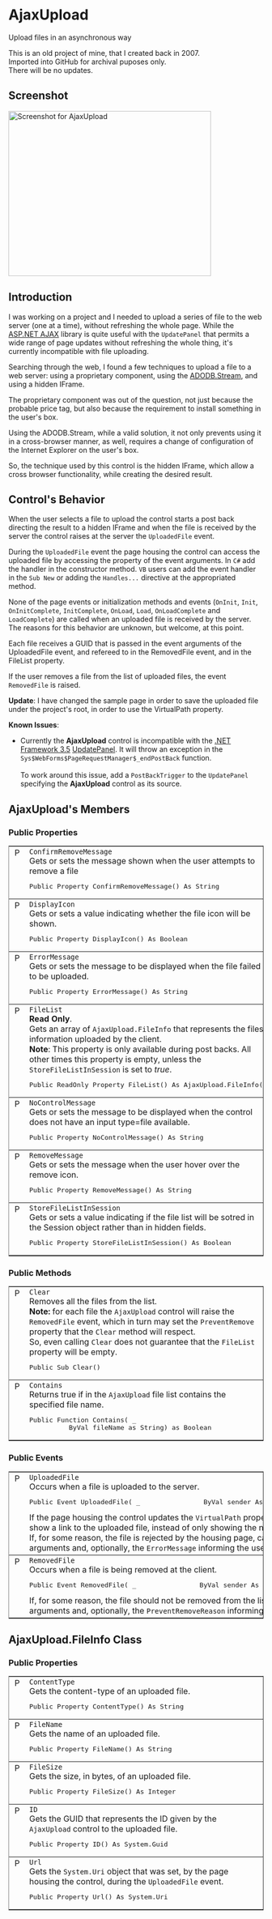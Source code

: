 # AjaxUpload
Upload files in an asynchronous way

This is an old project of mine, that I created back in 2007.<br/>
Imported into GitHub for archival puposes only.<br/>
There will be no updates.

## Screenshot
<img alt='Screenshot for AjaxUpload' src='http://pjondevelopment.50webs.com/images/articles/13.png' width='400' height='326' />

<h2>Introduction</h2><p>I was working on a project and I needed to upload a series of file to the web server (one at a time), without refreshing the whole page. While the <a href="http://www.asp.net/ajax/">ASP.NET AJAX</a> library is quite useful with the <code>UpdatePanel</code> that permits a wide range of page updates without refreshing the whole thing, it's currently incompatible with file uploading.</p><p>Searching through the web, I found a few techniques to upload a file to a web server: using a proprietary component, using the <a href="http://support.microsoft.com/kb/296772">ADODB.Stream</a>, and using a hidden&nbsp;IFrame.</p><p>The proprietary component was out of the question, not just because the probable price tag, but also because the requirement to install something in the user's box.</p><p>Using the ADODB.Stream, while a valid solution, it not only prevents using it in a cross-browser manner, as well, requires a change of configuration of the Internet Explorer on the user's box.</p><p>So, the technique used by this control is the hidden IFrame, which allow a cross browser functionality, while creating the desired result.</p><h2>Control's Behavior</h2><p>When the user selects a file to upload the control starts a post back directing the result to a hidden IFrame and when the file is received by the server the control raises at the server the <code>UploadedFile</code> event.</p><p>During the <code>UploadedFile</code> event the page housing the control can access the uploaded file by accessing the <codefile< />property of the event arguments. In <code>C#</code> add the handler in the constructor method. <code>VB</code> users can add the event handler in the <code>Sub New</code> or adding the <code>Handles...</code> directive at the appropriated method.</p><p>None of the page events or initialization methods and events (<code>OnInit</code>, <code>Init</code>, <code>OnInitComplete</code>, <code>InitComplete</code>, <code>OnLoad</code>, <code>Load</code>, <code>OnLoadComplete</code> and <code>LoadComplete</code>) are called when an uploaded file is received by the server. The reasons for this behavior are unknown, but welcome, at this point.</p><p>Each file receives a GUID that is passed in the event arguments of the UploadedFile event, and refereed to in the RemovedFile event, and in the FileList property.</p><p>If the user removes a file from the list of uploaded files, the event <code>RemovedFile</code> is raised.</p><p><strong>Update</strong>: I have changed the sample page in order to save the uploaded file under the project's root, in order to use the VirtualPath property.</p><p><strong>Known Issues</strong>:</p><ul><li>Currently the <strong>AjaxUpload</strong> control is incompatible with the <a href="http://go.microsoft.com/?linkid=7755937">.NET Framework 3.5</a> <a href="http://asp.net/AJAX/Documentation/Live/tutorials/UpdatePanelTutorials.aspx">UpdatePanel</a>. It will throw an exception in the <code>Sys$WebForms$PageRequestManager$_endPostBack</code> function. <br /><br />To work around this issue, add a <code>PostBackTrigger</code> to the <code>UpdatePanel</code> specifying the <strong>AjaxUpload</strong> control as its source.</li></ul><h2>AjaxUpload's Members</h2><h3>Public Properties</h3><table id="table3" class="Members" border="1" rules="rows" cellSpacing="0" cellPadding="2"><tbody><tr><td class="Icon" vAlign="top" align="center"><img alt="Public Property" src="http://pjondevelopment.50webs.com/images/class/property.gif" width="16" height="16" /></td><td class="Definition" vAlign="top"><code>ConfirmRemoveMessage</code><br />Gets or sets the message shown when the user attempts to remove a file<pre class="vb" xml:space="preserve">Public Property ConfirmRemoveMessage() As String</pre></td></tr><tr><td class="Icon" vAlign="top" align="center"><img alt="Public Property" src="http://pjondevelopment.50webs.com/images/class/property.gif" width="16" height="16" /></td><td class="Definition" vAlign="top"><code>DisplayIcon</code><br />Gets or sets a value indicating whether the file icon will be shown.<pre class="vb" xml:space="preserve">Public Property DisplayIcon() As Boolean</pre></td></tr><tr><td class="Icon" vAlign="top" align="center"><img alt="Public Property" src="http://pjondevelopment.50webs.com/images/class/property.gif" width="16" height="16" /></td><td class="Definition" vAlign="top"><code>ErrorMessage</code><br />Gets or sets the message to be displayed when the file failed to be uploaded.<br /><pre class="vb" xml:space="preserve">Public Property ErrorMessage() As String</pre></td></tr><tr><td class="Icon" vAlign="top" align="center"><img alt="Public Property" src="http://pjondevelopment.50webs.com/images/class/property.gif" width="16" height="16" /></td><td class="Definition" vAlign="top"><code>FileList</code><br /><b>Read Only</b>.<br />Gets an array of <code>AjaxUpload.FileInfo</code> that represents the files information&nbsp;uploaded by the client.<br /><strong>Note</strong>: This property is only available during post backs. All other times this property is empty, unless the <code>StoreFileListInSession</code> is set to <em>true</em>.<br /><pre class="vb" xml:space="preserve">Public ReadOnly Property FileList() As AjaxUpload.FileInfo()</pre></td></tr><tr><td class="Icon" vAlign="top" align="center"><img alt="Public Property" src="http://pjondevelopment.50webs.com/images/class/property.gif" width="16" height="16" /></td><td class="Definition" vAlign="top"><code>NoControlMessage</code><br />Gets or sets the message to be displayed when the control does not have an input type=file available.<br /><pre class="vb" xml:space="preserve">Public Property NoControlMessage() As String</pre></td></tr><tr><td class="Icon" vAlign="top" align="center"><img alt="Public Property" src="http://pjondevelopment.50webs.com/images/class/property.gif" width="16" height="16" /></td><td class="Definition" vAlign="top"><code>RemoveMessage</code><br />Gets or sets the message when the user hover over the remove icon.<br /><pre class="vb" xml:space="preserve">Public Property RemoveMessage() As String</pre></td></tr><tr><td class="Icon" vAlign="top" align="center"><img alt="Public Property" src="http://pjondevelopment.50webs.com/images/class/property.gif" width="16" height="16" /></td><td class="Definition" vAlign="top"><code>StoreFileListInSession</code><br />Gets or sets a value indicating if the file list will be sotred in the Session object rather than in hidden fields.<br /><pre class="vb" xml:space="preserve">Public Property StoreFileListInSession() As Boolean</pre></td></tr></tbody></table><h3>Public Methods</h3><p><table id="table2" class="Members" border="1" rules="rows" cellSpacing="0" cellPadding="2"><tbody><tr><td class="Icon" vAlign="top" align="center"><img alt="Public Method" src="http://pjondevelopment.50webs.com/images/class/method.gif" width="16" height="16" /></td><td class="Definition" vAlign="top"><code>Clear</code><br />Removes all the files from the list.<br /><strong>Note:</strong> for each file the <code>AjaxUpload</code> control will raise the <code>RemovedFile</code> event, which in turn may set the <code>PreventRemove</code> property that the <code>Clear</code> method will respect.<br />So, even calling <code>Clear</code> does not guarantee that the <code>FileList</code> property will be empty.<pre class="vb" xml:space="preserve">Public Sub Clear()</pre></td></tr><tr><td class="Icon" vAlign="top" align="center"><img alt="Public Method" src="http://pjondevelopment.50webs.com/images/class/method.gif" width="16" height="16" /></td><td class="Definition" vAlign="top"><code>Contains</code><br />Returns true if in the <code>AjaxUpload</code> file list contains the specified file name.<pre class="vb" xml:space="preserve">Public Function Contains( _<br />          ByVal fileName as String) as Boolean</pre></code /></td></tr></tbody></table></p><h3>Public Events</h3><p><table id="Table5" class="Members" border="1" rules="rows" cellSpacing="0" cellPadding="2"><tbody><tr><td class="Icon" vAlign="top" align="center"><img alt="Public Event" src="http://pjondevelopment.50webs.com/images/class/event.gif" width="16" height="16" /></td><td class="Definition" vAlign="top"><code>UploadedFile</code><br />Occurs when a file is uploaded to the server.<pre class="vb" xml:space="preserve">Public Event UploadedFile( _&#13;                ByVal sender As Object, _&#13;                ByVal e As UploadedFileEventArgs)</pre>If the page housing the control updates the <code>VirtualPath</code> property of the <code>UploadedFileEventArgs</code> the AjaxUpload control will show a link to the uploaded file, instead of only showing the name.<br />If, for some reason, the file is rejected by the housing page, callers should set the <code>UploadError</code> property of the event arguments and, optionally, the <code>ErrorMessage</code> informing the user the motive.</td></tr><tr><td class="Icon" vAlign="top" align="center"><img alt="Public Event" src="http://pjondevelopment.50webs.com/images/class/event.gif" width="16" height="16" /></td><td class="Definition" vAlign="top"><code>RemovedFile</code><br />Occurs when a file is&nbsp;being removed at the client.<pre class="vb" xml:space="preserve">Public Event RemovedFile( _&#13;                ByVal sender As Object, _&#13;                ByVal e As RemovedFileEventArgs)</pre>If, for some reason, the file should not be removed from the list, callers should set the <code>PreventRemove</code> property of the event arguments and, optionally, the <code>PreventRemoveReason</code> informing the user the reason.</td></tr></tbody></table></p><h2>AjaxUpload.FileInfo Class</h2><h3>Public Properties</h3><p><table id="table3" class="Members" border="1" rules="rows" cellSpacing="0" cellPadding="2"><tbody><tr><td class="Icon" vAlign="top" align="center"><img alt="Public Property" src="http://pjondevelopment.50webs.com/images/class/property.gif" width="16" height="16" /></td><td class="Definition" vAlign="top"><code>ContentType</code><br />Gets the content-type of an uploaded file.<pre class="vb" xml:space="preserve">Public Property ContentType() As String</pre></td></tr><tr><td class="Icon" vAlign="top" align="center"><img alt="Public Property" src="http://pjondevelopment.50webs.com/images/class/property.gif" width="16" height="16" /></td><td class="Definition" vAlign="top"><code>FileName</code><br />Gets the name of an uploaded file.<pre class="vb" xml:space="preserve">Public Property FileName() As String</pre></td></tr><tr><td class="Icon" vAlign="top" align="center"><img alt="Public Property" src="http://pjondevelopment.50webs.com/images/class/property.gif" width="16" height="16" /></td><td class="Definition" vAlign="top"><code>FileSize</code><br />Gets the size, in bytes, of an uploaded file.<pre class="vb" xml:space="preserve">Public Property FileSize() As Integer</pre></td></tr><tr><td class="Icon" vAlign="top" align="center"><img alt="Public Property" src="http://pjondevelopment.50webs.com/images/class/property.gif" width="16" height="16" /></td><td class="Definition" vAlign="top"><code>ID</code><br />Gets the GUID that represents the ID given by the <code>AjaxUpload</code> control to the uploaded file.<pre class="vb" xml:space="preserve">Public Property ID() As System.Guid</pre></td></tr><tr><td class="Icon" vAlign="top" align="center"><img alt="Public Property" src="http://pjondevelopment.50webs.com/images/class/property.gif" width="16" height="16" /></td><td class="Definition" vAlign="top"><code>Url</code><br />Gets the <code>System.Uri</code> object that was set, by the page housing the control, during the <code>UploadedFile</code> event.<pre class="vb" xml:space="preserve">Public Property Url() As System.Uri</pre></td></tr></tbody></table></p>
